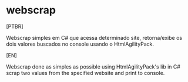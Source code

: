 # webscrap

[PTBR]

Webscrap simples em C# que acessa determinado site, retorna/exibe os dois valores buscados no console usando o HtmlAgilityPack.

[EN]

Webscrap done as simples as possible using HtmlAgilityPack's lib in C#
scrap two values from the specified website and print to console.
